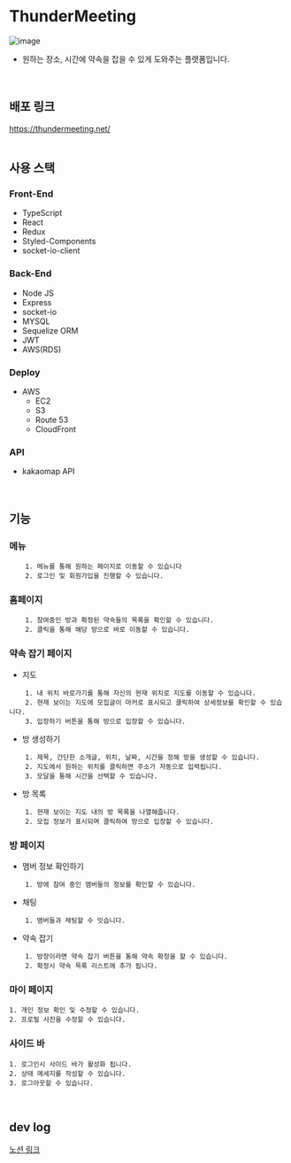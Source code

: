 # ThunderMeeting
![image](https://user-images.githubusercontent.com/79837001/182592072-4b6afe80-4047-4113-9d8d-8f25d3db377b.png)
- 원하는 장소, 시간에 약속을 잡을 수 있게 도와주는 플랫폼입니다.
<br/>

## 배포 링크
https://thundermeeting.net/
<br/>
<br/>

## 사용 스택
### Front-End
- TypeScript
- React
- Redux
- Styled-Components
- socket-io-client

### Back-End
- Node JS
- Express
- socket-io
- MYSQL
- Sequelize ORM
- JWT
- AWS(RDS)

### Deploy
- AWS
  - EC2
  - S3
  - Route 53
  - CloudFront

### API
- kakaomap API

 
<br/>

## 기능
### 메뉴
```
    1. 메뉴를 통해 원하는 페이지로 이동할 수 있습니다
    2. 로그인 및 회원가입을 진행할 수 있습니다.
```

### 홈페이지
```
    1. 참여중인 방과 확정된 약속들의 목록을 확인할 수 있습니다.
    2. 클릭을 통해 해당 방으로 바로 이동할 수 있습니다.
```

### 약속 잡기 페이지
- 지도
```
    1. 내 위치 바로가기를 통해 자신의 현재 위치로 지도를 이동할 수 있습니다.
    2. 현재 보이는 지도에 모집글이 마커로 표시되고 클릭하여 상세정보를 확인할 수 있습니다.
    3. 입장하기 버튼을 통해 방으로 입장할 수 있습니다.
```

- 방 생성하기
```
    1. 제목, 간단한 소개글, 위치, 날짜, 시간을 정해 방을 생성할 수 있습니다.
    2. 지도에서 원하는 위치를 클릭하면 주소가 자동으로 입력됩니다.
    3. 모달을 통해 시간을 선택할 수 있습니다.
```

- 방 목록
```
    1. 현재 보이는 지도 내의 방 목록을 나열해줍니다.
    2. 모집 정보가 표시되며 클릭하여 방으로 입장할 수 있습니다.
```

### 방 페이지

- 맴버 정보 확인하기
```
    1. 방에 참여 중인 맴버들의 정보를 확인할 수 있습니다.
```
- 채팅
```
    1. 맴버들과 채팅할 수 잇습니다.
```
- 약속 잡기
```
    1. 방장이라면 약속 잡기 버튼을 통해 약속 확정을 할 수 있습니다.
    2. 확정시 약속 목록 리스트에 추가 됩니다.
```

### 마이 페이지
```
1. 개인 정보 확인 및 수정할 수 있습니다.
2. 프로필 사진을 수정할 수 있습니다.
```
### 사이드 바
```
1. 로그인시 사이드 바가 활성화 됩니다.
2. 상태 메세지를 작성할 수 있습니다.
3. 로그아웃할 수 있습니다.
```
 
<br/>

## dev log
[노션 링크](https://pinnate-tortoise-471.notion.site/ThunderMeeting-016aa98e2e684fd8a6aeb12539a8f7fa)
